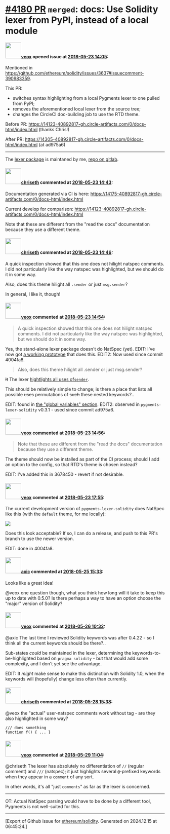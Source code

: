 # [\#4180 PR](https://github.com/ethereum/solidity/pull/4180) `merged`: docs: Use Solidity lexer from PyPI, instead of a local module

#### <img src="https://avatars.githubusercontent.com/u/3036030?v=4" width="50">[veox](https://github.com/veox) opened issue at [2018-05-23 14:05](https://github.com/ethereum/solidity/pull/4180):

Mentioned in https://github.com/ethereum/solidity/issues/3637#issuecomment-390983359.

This PR:

* switches syntax highlighting from a local Pygments lexer to one pulled from PyPI;
* removes the aforementioned local lexer from the source tree;
* changes the CircleCI doc-building job to use the RTD theme.

Before PR: https://14123-40892817-gh.circle-artifacts.com/0/docs-html/index.html (thanks Chris!)

After PR: https://14305-40892817-gh.circle-artifacts.com/0/docs-html/index.html (at ad975a6)

-----

The [lexer package](https://pypi.org/project/pygments-lexer-solidity/) is maintaned by me, [repo on gitlab](https://gitlab.com/veox/pygments-lexer-solidity).

#### <img src="https://avatars.githubusercontent.com/u/9073706?v=4" width="50">[chriseth](https://github.com/chriseth) commented at [2018-05-23 14:43](https://github.com/ethereum/solidity/pull/4180#issuecomment-391373438):

Documentation generated via CI is here: https://14175-40892817-gh.circle-artifacts.com/0/docs-html/index.html

Current develop for comparison: https://14123-40892817-gh.circle-artifacts.com/0/docs-html/index.html

Note that these are different from the "read the docs" documentation because they use a different theme.

#### <img src="https://avatars.githubusercontent.com/u/9073706?v=4" width="50">[chriseth](https://github.com/chriseth) commented at [2018-05-23 14:46](https://github.com/ethereum/solidity/pull/4180#issuecomment-391374611):

A quick inspection showed that this one does not hilight natspec comments. I did not particularly like the way natspec was highlighted, but we should do it in some way.

Also, does this theme hilight all `.sender` or just `msg.sender`?

In general, I like it, though!

#### <img src="https://avatars.githubusercontent.com/u/3036030?v=4" width="50">[veox](https://github.com/veox) commented at [2018-05-23 14:54](https://github.com/ethereum/solidity/pull/4180#issuecomment-391377795):

> A quick inspection showed that this one does not hilight natspec comments. I did not particularly like the way natspec was highlighted, but we should do it in some way.

Yes, the stand-alone lexer package doesn't do NatSpec (yet). EDIT: I've now got [a working prototype](https://gitlab.com/veox/pygments-lexer-solidity/commit/582a1c6f755d68e037765084fa41adf163c25673) that does this. EDIT2: Now used since commit 4004fa8.

> Also, does this theme hilight all .sender or just msg.sender?

~~It~~ The lexer [hightlights all uses of`sender`](https://gitlab.com/veox/pygments-lexer-solidity/blob/master/pygments_lexer_solidity/lexer.py#L213).

This should be relatively simple to change; is there a place that lists all possible ~~uses~~ permutations of ~~such~~ these nested keywords?..

EDIT: found in [the "global variables" section](https://solidity.readthedocs.io/en/v0.4.24/miscellaneous.html#global-variables). EDIT2: observed in `pygments-lexer-solidity` v0.3.1 - used since commit ad975a6.

#### <img src="https://avatars.githubusercontent.com/u/3036030?v=4" width="50">[veox](https://github.com/veox) commented at [2018-05-23 14:56](https://github.com/ethereum/solidity/pull/4180#issuecomment-391378291):

> Note that these are different from the "read the docs" documentation because they use a different theme.

The theme should now be installed as part of the CI process; should I add an option to the config, so that RTD's theme is chosen instead?

EDIT: I've added this in 3678450 - revert if not desirable.

#### <img src="https://avatars.githubusercontent.com/u/3036030?v=4" width="50">[veox](https://github.com/veox) commented at [2018-05-23 17:55](https://github.com/ethereum/solidity/pull/4180#issuecomment-391440583):

The current development version of `pygments-lexer-solidity` does NatSpec like this (with the `default` theme, for me locally):

![](https://veox.pw/dump/natspec.png)

Does this look acceptable? If so, I can do a release, and push to this PR's branch to use the newer version.

EDIT: done in 4004fa8.

#### <img src="https://avatars.githubusercontent.com/u/20340?v=4" width="50">[axic](https://github.com/axic) commented at [2018-05-25 15:33](https://github.com/ethereum/solidity/pull/4180#issuecomment-392095951):

Looks like a great idea!

@veox one question though, what you think how long will it take to keep this up to date with 0.5.0? Is there perhaps a way to have an option choose the "major" version of Solidity?

#### <img src="https://avatars.githubusercontent.com/u/3036030?v=4" width="50">[veox](https://github.com/veox) commented at [2018-05-26 10:32](https://github.com/ethereum/solidity/pull/4180#issuecomment-392252609):

@axic The last time I reviewed Solidity keywords was after 0.4.22 - so I think all the current keywords should be there?..

Sub-states _could_ be maintained in the lexer, determining the keywords-to-be-highlighted based on `pragma solidity` - but that would add some complexity, and I don't yet see the advantage.

EDIT: It _might_ make sense to make this distinction with Solidity 1.0, when the keywords will (hopefully) change less often than currently.

#### <img src="https://avatars.githubusercontent.com/u/9073706?v=4" width="50">[chriseth](https://github.com/chriseth) commented at [2018-05-28 15:38](https://github.com/ethereum/solidity/pull/4180#issuecomment-392557298):

@veox the "actual" user-natspec comments work without tag - are they also highlighted in some way?
```
/// does something
function f() { ... }
```

#### <img src="https://avatars.githubusercontent.com/u/3036030?v=4" width="50">[veox](https://github.com/veox) commented at [2018-05-29 11:04](https://github.com/ethereum/solidity/pull/4180#issuecomment-392737927):

@chriseth The lexer has absolutely no differentiation of `//` (regular comment) and `///` (natspec); it just highlights several `@`-prefixed keywords when they appear in a `comment` of any sort.

In other words, it's all "just `comments`" as far as the lexer is concerned.

-----

OT: Actual NatSpec parsing would have to be done by a different tool, Pygments is not well-suited for this.


-------------------------------------------------------------------------------



[Export of Github issue for [ethereum/solidity](https://github.com/ethereum/solidity). Generated on 2024.12.15 at 06:45:24.]
